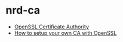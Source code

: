 # nrd-ca

- [OpenSSL Certificate Authority](https://jamielinux.com/docs/openssl-certificate-authority/)
- [How to setup your own CA with OpenSSL](https://gist.github.com/Soarez/9688998)